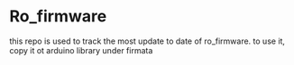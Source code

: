 # Ro_firmware

this repo is used to track the most update to date of ro_firmware.
to use it, copy it ot arduino library under firmata
